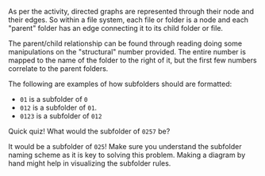 <!--title={Parsing the File:Finding the Relationships}-->

<!--badges={Python:11,Algorithms:5}-->

<!--concepts={directedGraphs, introToGraphs, useOfGraphs}-->

As per the activity, directed graphs are represented through their node and their edges. So within a file system, each file or folder is a node and each "parent" folder has an edge connecting it to its child folder or file.

The parent/child relationship can be found through reading doing some manipulations on the "structural" number provided. The entire number is mapped to the name of the folder to the right of it, but the first few numbers correlate to the parent folders.

The following are examples of how subfolders should are formatted:

* `01` is a subfolder of `0`
* `012` is a subfolder of `01`.
* `0123` is a subfolder of `012`

Quick quiz! What would the subfolder of `0257` be?

It would be a subfolder of `025`! Make sure you understand the subfolder naming scheme as it is key to solving this problem. Making a diagram by hand might help in visualizing the subfolder rules.